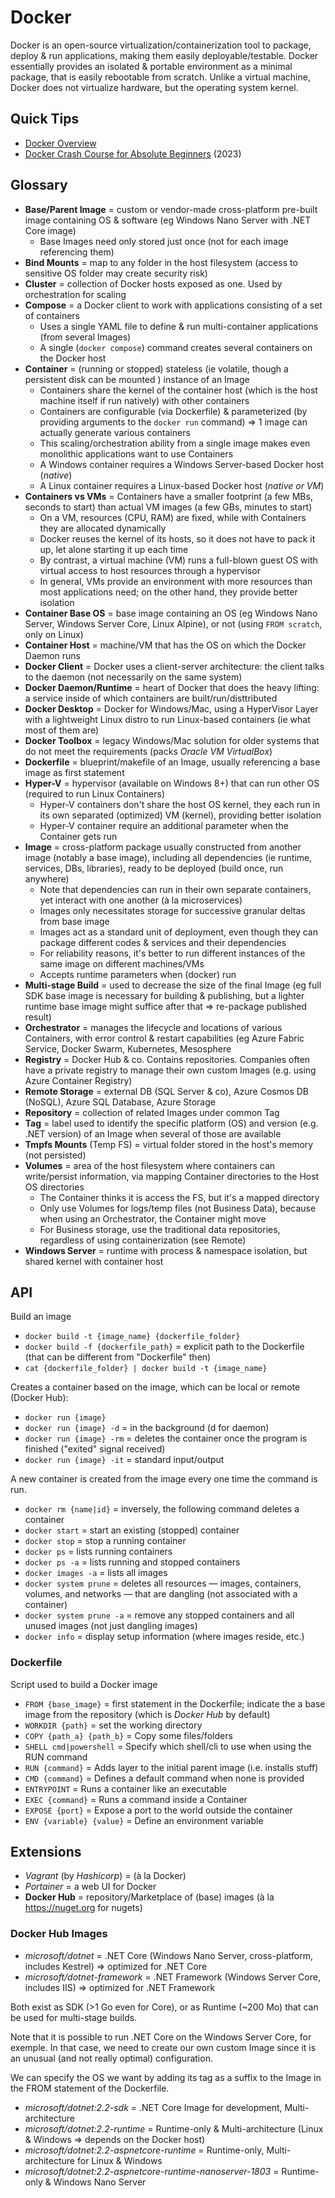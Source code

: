 # Docker

Docker is an open-source virtualization/containerization tool to package, deploy & run applications, making them easily deployable/testable.
Docker essentially provides an isolated & portable environment as a minimal package, that is easily rebootable from scratch.
Unlike a virtual machine, Docker does not virtualize hardware, but the operating system kernel.

## Quick Tips

* [Docker Overview](https://docs.docker.com/get-started/overview)
* [Docker Crash Course for Absolute Beginners](https://www.youtube.com/watch?v=pg19Z8LL06w) (2023)

## Glossary

* **Base/Parent Image** = custom or vendor-made cross-platform pre-built image containing OS & software (eg Windows Nano Server with .NET Core image)
  * Base Images need only stored just once (not for each image referencing them)
* **Bind Mounts** = map to any folder in the host filesystem (access to sensitive OS folder may create security risk)
* **Cluster** = collection of Docker hosts exposed as one. Used by orchestration for scaling
* **Compose** = a Docker client to work with applications consisting of a set of containers
  * Uses a single YAML file to define & run multi-container applications (from several Images)
  * A single (`docker compose`) command creates several containers on the Docker host
* **Container** = (running or stopped) stateless (ie volatile, though a persistent disk can be mounted ) instance of an Image
  * Containers share the kernel of the container host (which is the host machine itself if run natively) with other containers
  * Containers are configurable (via Dockerfile) & parameterized (by providing arguments to the `docker run` command) => 1 image can actually generate various containers
  * This scaling/orchestration ability from a single image makes even monolithic applications want to use Containers
  * A Windows container requires a Windows Server-based Docker host (_native_)
  * A Linux container requires a Linux-based Docker host (_native or VM_)
* **Containers vs VMs** = Containers have a smaller footprint (a few MBs, seconds to start) than actual VM images (a few GBs, minutes to start)
  * On a VM, resources (CPU, RAM) are fixed, while with Containers they are allocated dynamically
  * Docker reuses the kernel of its hosts, so it does not have to pack it up, let alone starting it up each time
  * By contrast, a virtual machine (VM) runs a full-blown guest OS with virtual access to host resources through a hypervisor
  * In general, VMs provide an environment with more resources than most applications need; on the other hand, they provide better isolation
* **Container Base OS** = base image containing an OS (eg Windows Nano Server, Windows Server Core, Linux Alpine), or not (using `FROM scratch`, only on Linux)
* **Container Host** = machine/VM that has the OS on which the Docker Daemon runs
* **Docker Client** = Docker uses a client-server architecture: the client talks to the daemon (not necessarily on the same system)
* **Docker Daemon/Runtime** = heart of Docker that does the heavy lifting: a service inside of which containers are built/run/disttributed
* **Docker Desktop** = Docker for Windows/Mac, using a HyperVisor Layer with a lightweight Linux distro to run Linux-based containers (ie what most of them are)
* **Docker Toolbox** = legacy Windows/Mac solution for older systems that do not meet the requirements (packs _Oracle VM VirtualBox_)
* **Dockerfile** = blueprint/makefile of an Image, usually referencing a base image as first statement
* **Hyper-V** = hypervisor (available on Windows 8+) that can run other OS (required to run Linux Containers)
  * Hyper-V containers don't share the host OS kernel, they each run in its own separated (optimized) VM (kernel), providing better isolation
  * Hyper-V container require an additional parameter when the Container gets run
* **Image** = cross-platform package usually constructed from another image (notably a base image), including all dependencies (ie runtime, services, DBs, libraries), ready to be deployed (build once, run anywhere)
  * Note that dependencies can run in their own separate containers, yet interact with one another (à la microservices)
  * Images only necessitates storage for successive granular deltas from base image
  * Images act as a standard unit of deployment, even though they can package different codes & services and their dependencies
  * For reliability reasons, it's better to run different instances of the same image on different machines/VMs
  * Accepts runtime parameters when (docker) run
* **Multi-stage Build** = used to decrease the size of the final Image (eg full SDK base image is necessary for building & publishing, but a lighter runtime base image might suffice after that => re-package published result)
* **Orchestrator** = manages the lifecycle and locations of various Containers, with error control & restart capabilities (eg Azure Fabric Service, Docker Swarm, Kubernetes, Mesosphere
* **Registry** = Docker Hub & co. Contains repositories. Companies often have a private registry to manage their own custom Images (e.g. using Azure Container Registry)
* **Remote Storage** = external DB (SQL Server & co), Azure Cosmos DB (NoSQL), Azure SQL Database, Azure Storage
* **Repository** = collection of related Images under common Tag
* **Tag** = label used to identify the specific platform (OS) and version (e.g. .NET version) of an Image when several of those are available
* **Tmpfs Mounts** (Temp FS) = virtual folder stored in the host's memory (not persisted)
* **Volumes** = area of the host filesystem where containers can write/persist information, via mapping Container directories to the Host OS directories
  * The Container thinks it is access the FS, but it's a mapped directory
  * Only use Volumes for logs/temp files (not Business Data), because when using an Orchestrator, the Container might move
  * For Business storage, use the traditional data repositories, regardless of using containerization (see Remote)
* **Windows Server** = runtime with process & namespace isolation, but shared kernel with container host

## API

Build an image

* `docker build -t {image_name} {dockerfile_folder}`
* `docker build -f {dockerfile_path}` = explicit path to the Dockerfile (that can be different from "Dockerfile" then)
* `cat {dockerfile_folder} | docker build -t {image_name}`

Creates a container based on the image, which can be local or remote (Docker Hub):

* `docker run {image}`
* `docker run {image} -d` = in the background (d for daemon)
* `docker run {image} -rm` = deletes the container once the program is finished ("exited" signal received)
* `docker run {image} -it` = standard input/output

A new container is created from the image every one time the command is run.

* `docker rm {name|id}` = inversely, the following command deletes a container
* `docker start` = start an existing (stopped) container
* `docker stop` = stop a running container
* `docker ps` = lists running containers
* `docker ps -a` = lists running and stopped containers
* `docker images -a` = lists all images
* `docker system prune` = deletes all resources — images, containers, volumes, and networks — that are dangling (not associated with a container)
* `docker system prune -a` = remove any stopped containers and all unused images (not just dangling images)
* `docker info` = display setup information (where images reside, etc.)

### Dockerfile

Script used to build a Docker image  

* `FROM {base_image}` = first statement in the Dockerfile; indicate the a base image from the repository (which is _Docker Hub_ by default)
* `WORKDIR {path}` = set the working directory
* `COPY {path_a} {path_b}` = Copy some files/folders
* `SHELL cmd|powershell` = Specify which shell/cli to use when using the RUN command
* `RUN {command}` = Adds layer to the initial parent image (i.e. installs stuff)
* `CMD {command}` = Defines a default command when none is provided
* `ENTRYPOINT` = Runs a container like an executable
* `EXEC {command}` = Runs a command inside a Container
* `EXPOSE {port}` = Expose a port to the world outside the container
* `ENV {variable} {value}` = Define an environment variable

## Extensions

* _Vagrant_ (by _Hashicorp_) = (à la Docker)
* _Portainer_ = a web UI for Docker
* **Docker Hub** = repository/Marketplace of (base) images (à la <https://nuget.org> for nugets)

### Docker Hub Images

* _microsoft/dotnet_ = .NET Core (Windows Nano Server, cross-platform, includes Kestrel) => optimized for .NET Core
* _microsoft/dotnet-framework_ = .NET Framework (Windows Server Core, includes IIS) => optimized for .NET Framework

Both exist as SDK (>1 Go even for Core), or as Runtime (~200 Mo) that can be used for multi-stage builds.

Note that it is possible to run .NET Core on the Windows Server Core, for exemple.
In that case, we need to create our own custom Image since it is an unusual (and not really optimal) configuration.

We can specify the OS we want by adding its tag as a suffix to the Image in the FROM statement of the Dockerfile.

* _microsoft/dotnet:2.2-sdk_ = .NET Core Image for development, Multi-architecture
* _microsoft/dotnet:2.2-runtime_ = Runtime-only & Multi-architecture (Linux & Windows => depends on the Docker host)
* _microsoft/dotnet:2.2-aspnetcore-runtime_ = Runtime-only, Multi-architecture for Linux & Windows
* _microsoft/dotnet:2.2-aspnetcore-runtime-nanoserver-1803_ = Runtime-only & Windows Nano Server
